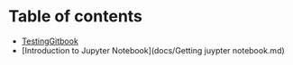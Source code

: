 # Table of contents

* [TestingGitbook](README.md)
* [Introduction to Jupyter Notebook](docs/Getting juypter notebook.md)


